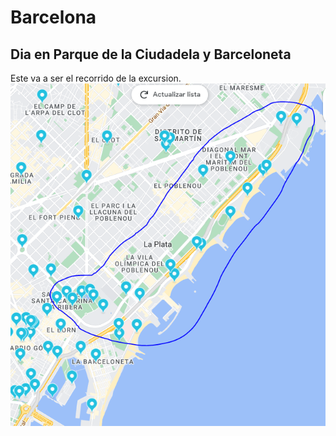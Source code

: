 # Barcelona
## Dia en Parque de la Ciudadela y Barceloneta

Este va a ser el recorrido de la excursion.
![recorrido-dia-barceloneta](https://github.com/OscarVaroSoriano/barcelona/blob/main/fotos/dia-barceloneta.PNG?raw=true)

